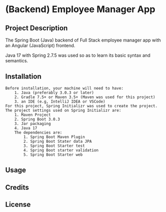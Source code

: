 # (Backend) Employee Manager App

## Project Description 
The Spring Boot (Java) backend of Full Stack employee manager app with an Angular (JavaScript) frontend.

Java 17 with Spring 2.7.5 was used so as to learn its basic syntax and semantics.

## Installation
    Before installation, your machine will need to have:
        1. Java (preferably 3.0.3 or later)
        2. Gradle 7.5+ or Maven 3.5+ (Maven was used for this project)
        3. an IDE (e.g, IntelliJ IDEA or VSCode)
    For this project, Spring Initializr was used to create the project. The project settings used on Spring Initializr are:
        1. Maven Project
        2. Spring Boot 3.0.3 
        3. Jar packaging 
        4. Java 17
        The dependencies are:
            1. Spring Boot Maven Plugin
            2. Spring Boot Stater data JPA
            3. Spring Boot Starter test
            4. Spring Boot starter validation
            5. Spring Boot Starter web
## Usage

## Credits

## License 
